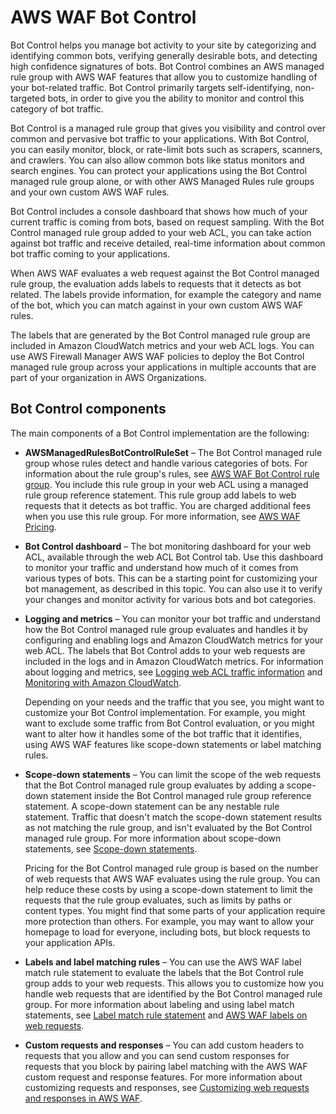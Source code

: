 # AWS WAF Bot Control<a name="waf-bot-control"></a>

Bot Control helps you manage bot activity to your site by categorizing and identifying common bots, verifying generally desirable bots, and detecting high confidence signatures of bots\. Bot Control combines an AWS managed rule group with AWS WAF features that allow you to customize handling of your bot\-related traffic\. Bot Control primarily targets self\-identifying, non\-targeted bots, in order to give you the ability to monitor and control this category of bot traffic\. 

Bot Control is a managed rule group that gives you visibility and control over common and pervasive bot traffic to your applications\. With Bot Control, you can easily monitor, block, or rate\-limit bots such as scrapers, scanners, and crawlers\. You can also allow common bots like status monitors and search engines\. You can protect your applications using the Bot Control managed rule group alone, or with other AWS Managed Rules rule groups and your own custom AWS WAF rules\. 

Bot Control includes a console dashboard that shows how much of your current traffic is coming from bots, based on request sampling\. With the Bot Control managed rule group added to your web ACL, you can take action against bot traffic and receive detailed, real\-time information about common bot traffic coming to your applications\. 

When AWS WAF evaluates a web request against the Bot Control managed rule group, the evaluation adds labels to requests that it detects as bot related\. The labels provide information, for example the category and name of the bot, which you can match against in your own custom AWS WAF rules\. 

The labels that are generated by the Bot Control managed rule group are included in Amazon CloudWatch metrics and your web ACL logs\. You can use AWS Firewall Manager AWS WAF policies to deploy the Bot Control managed rule group across your applications in multiple accounts that are part of your organization in AWS Organizations\.

## Bot Control components<a name="waf-bot-control-components"></a>

The main components of a Bot Control implementation are the following:
+ **AWSManagedRulesBotControlRuleSet** – The Bot Control managed rule group whose rules detect and handle various categories of bots\. For information about the rule group's rules, see [AWS WAF Bot Control rule group](aws-managed-rule-groups-list.md#aws-managed-rule-groups-bot)\. You include this rule group in your web ACL using a managed rule group reference statement\. This rule group add labels to web requests that it detects as bot traffic\. You are charged additional fees when you use this rule group\. For more information, see [AWS WAF Pricing](http://aws.amazon.com/waf/pricing/)\.
+ **Bot Control dashboard** – The bot monitoring dashboard for your web ACL, available through the web ACL Bot Control tab\. Use this dashboard to monitor your traffic and understand how much of it comes from various types of bots\. This can be a starting point for customizing your bot management, as described in this topic\. You can also use it to verify your changes and monitor activity for various bots and bot categories\. 
+ **Logging and metrics** – You can monitor your bot traffic and understand how the Bot Control managed rule group evaluates and handles it by configuring and enabling logs and Amazon CloudWatch metrics for your web ACL\. The labels that Bot Control adds to your web requests are included in the logs and in Amazon CloudWatch metrics\. For information about logging and metrics, see [Logging web ACL traffic information](logging.md) and [Monitoring with Amazon CloudWatch](monitoring-cloudwatch.md)\.

  Depending on your needs and the traffic that you see, you might want to customize your Bot Control implementation\. For example, you might want to exclude some traffic from Bot Control evaluation, or you might want to alter how it handles some of the bot traffic that it identifies, using AWS WAF features like scope\-down statements or label matching rules\. 
+ **Scope\-down statements** – You can limit the scope of the web requests that the Bot Control managed rule group evaluates by adding a scope\-down statement inside the Bot Control managed rule group reference statement\. A scope\-down statement can be any nestable rule statement\. Traffic that doesn't match the scope\-down statement results as not matching the rule group, and isn't evaluated by the Bot Control managed rule group\. For more information about scope\-down statements, see [Scope\-down statements](waf-rule-scope-down-statements.md)\.

  Pricing for the Bot Control managed rule group is based on the number of web requests that AWS WAF evaluates using the rule group\. You can help reduce these costs by using a scope\-down statement to limit the requests that the rule group evaluates, such as limits by paths or content types\. You might find that some parts of your application require more protection than others\. For example, you may want to allow your homepage to load for everyone, including bots, but block requests to your application APIs\. 
+ **Labels and label matching rules** – You can use the AWS WAF label match rule statement to evaluate the labels that the Bot Control rule group adds to your web requests\. This allows you to customize how you handle web requests that are identified by the Bot Control managed rule group\. For more information about labeling and using label match statements, see [Label match rule statement](waf-rule-statement-type-label-match.md) and [AWS WAF labels on web requests](waf-rule-labels.md)\. 
+ **Custom requests and responses** – You can add custom headers to requests that you allow and you can send custom responses for requests that you block by pairing label matching with the AWS WAF custom request and response features\. For more information about customizing requests and responses, see [Customizing web requests and responses in AWS WAF](waf-custom-request-response.md)\.